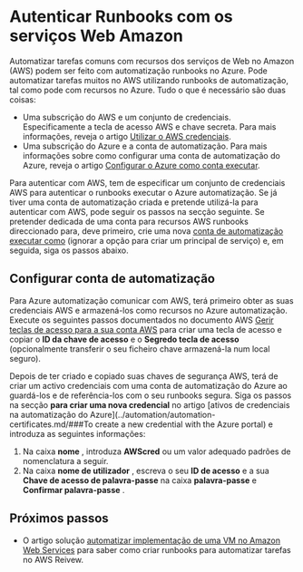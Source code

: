 <properties
   pageTitle="Configurar uma autenticação com os serviços Web Amazon | Microsoft Azure"
   description="Este artigo descreve como criar e validar uma credencial AWS para runbooks no Azure automatização gerir AWS recursos."
   services="automation"
   documentationCenter=""
   authors="mgoedtel"
   manager="jwhit"
   editor="tysonn"
   keywords="autenticação AWS, configurar aws"/>
<tags
   ms.service="automation"
   ms.workload="tbd"
   ms.tgt_pltfrm="na"
   ms.devlang="na"
   ms.topic="get-started-article"
   ms.date="09/12/2016"
   ms.author="magoedte"/>

# <a name="authenticate-runbooks-with-amazon-web-services"></a>Autenticar Runbooks com os serviços Web Amazon
Automatizar tarefas comuns com recursos dos serviços de Web no Amazon (AWS) podem ser feito com automatização runbooks no Azure.  Pode automatizar tarefas muitos no AWS utilizando runbooks de automatização, tal como pode com recursos no Azure.  Tudo o que é necessário são duas coisas:

* Uma subscrição do AWS e um conjunto de credenciais.  Especificamente a tecla de acesso AWS e chave secreta.  Para mais informações, reveja o artigo [Utilizar o AWS credenciais](http://docs.aws.amazon.com/powershell/latest/userguide/specifying-your-aws-credentials.html).
* Uma subscrição do Azure e a conta de automatização.  Para mais informações sobre como configurar uma conta de automatização do Azure, reveja o artigo [Configurar o Azure como conta executar](../automation/automation-sec-configure-azure-runas-account.md).  

Para autenticar com AWS, tem de especificar um conjunto de credenciais AWS para autenticar o runbooks executar o Azure automatização. Se já tiver uma conta de automatização criada e pretende utilizá-la para autenticar com AWS, pode seguir os passos na secção seguinte.  Se pretender dedicada de uma conta para recursos AWS runbooks direccionado para, deve primeiro, crie uma nova [conta de automatização executar como](../automation/automation-sec-configure-azure-runas-account.md) (ignorar a opção para criar um principal de serviço) e, em seguida, siga os passos abaixo.

## <a name="configure-automation-account"></a>Configurar conta de automatização
Para Azure automatização comunicar com AWS, terá primeiro obter as suas credenciais AWS e armazená-los como recursos no Azure automatização.  Execute os seguintes passos documentados no documento AWS [Gerir teclas de acesso para a sua conta AWS](http://docs.aws.amazon.com/general/latest/gr/managing-aws-access-keys.html) para criar uma tecla de acesso e copiar o **ID da chave de acesso** e o **Segredo tecla de acesso** (opcionalmente transferir o seu ficheiro chave armazená-la num local seguro).

Depois de ter criado e copiado suas chaves de segurança AWS, terá de criar um activo credenciais com uma conta de automatização do Azure ao guardá-los e de referência-los com o seu runbooks segura.  Siga os passos na secção **para criar uma nova credencial** no artigo [ativos de credenciais na automatização do Azure](../automation/automation-certificates.md/###To create a new credential with the Azure portal) e introduza as seguintes informações:

1. Na caixa **nome** , introduza **AWScred** ou um valor adequado padrões de nomenclatura a seguir.  
2. Na caixa **nome de utilizador** , escreva o seu **ID de acesso** e a sua **Chave de acesso de palavra-passe** na caixa **palavra-passe** e **Confirmar palavra-passe** .   

## <a name="next-steps"></a>Próximos passos

- O artigo solução [automatizar implementação de uma VM no Amazon Web Services](../automation/automation-scenario-aws-deployment.md) para saber como criar runbooks para automatizar tarefas no AWS Reivew.

